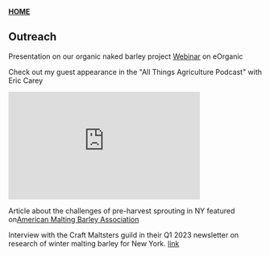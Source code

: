 **<span style="color: grey;"> [HOME](./index.md) </span>**

## Outreach

Presentation on our organic naked barley project [Webinar](https://eorganic.org/node/34624/) on eOrganic

Check out my guest appearance in the "All Things Agriculture Podcast" with Eric Carey

<iframe width="380" height="214" src="https://www.youtube.com/embed/Dw_8N39wyBI" frameborder="0" allow="autoplay; encrypted-media" allowfullscreen></iframe>

Article about the challenges of pre-harvest sprouting in NY featured on[American Malting Barley Association](https://ambainc.org/news-details.php?id=63d014dfba04a) 

Interview with the Craft Maltsters guild in their Q1 2023 newsletter on research of winter malting barley for New York. [link](https://craftmalting.com/field-to-bench-consumers-and-collaboration-spur-progress-in-barley-breeding-at-cornell-university/)


